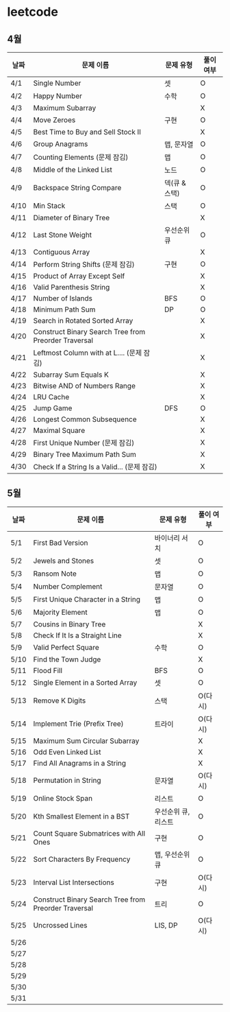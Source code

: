 # leetcode
## 4월

| 날짜 | 문제 이름 | 문제 유형 | 풀이 여부 |
| ---- | --------- | --------- | --------- |
| 4/1  |Single Number| 셋 | O |
| 4/2  |Happy Number| 수학 | O |
| 4/3  |Maximum Subarray|           | X |
| 4/4  |Move Zeroes| 구현 | O |
| 4/5  |Best Time to Buy and Sell Stock II|           | X |
| 4/6  |Group Anagrams| 맵, 문자열 | O |
| 4/7  |Counting Elements (문제 잠김)| 맵 | O |
| 4/8  |Middle of the Linked List| 노드 | O |
| 4/9  |Backspace String Compare| 덱(큐 & 스택) | O |
| 4/10  |Min Stack| 스택 | O |
| 4/11  |Diameter of Binary Tree|           | X |
| 4/12  |Last Stone Weight| 우선순위 큐 | O |
| 4/13  |Contiguous Array|  | X |
| 4/14  |Perform String Shifts (문제 잠김)| 구현 | O |
| 4/15  |Product of Array Except Self|           | X |
| 4/16  |Valid Parenthesis String|           | X |
| 4/17  |Number of Islands| BFS | O |
| 4/18  |Minimum Path Sum| DP | O |
| 4/19  |Search in Rotated Sorted Array|           | X |
| 4/20  |Construct Binary Search Tree from Preorder Traversal|           | X |
| 4/21  |Leftmost Column with at L.... (문제 잠김)|           | X |
| 4/22  |Subarray Sum Equals K|           | X |
| 4/23  |Bitwise AND of Numbers Range|           | X |
| 4/24  |LRU Cache|           | X |
| 4/25  |Jump Game| DFS | O |
| 4/26  |Longest Common Subsequence|           | X |
| 4/27  |Maximal Square|           | X |
| 4/28  |First Unique Number (문제 잠김)|           | X |
| 4/29  |Binary Tree Maximum Path Sum|           | X |
| 4/30  |Check If a String Is a Valid... (문제 잠김)|           | X |

## 5월

| 날짜 | 문제 이름 | 문제 유형 | 풀이 여부 |
| ---- | ---- | --------- | --------- |
| 5/1  |First Bad Version| 바이너리 서치 | O |
| 5/2  |Jewels and Stones| 셋 | O |
| 5/3  |Ransom Note| 맵 | O |
| 5/4  |Number Complement| 문자열 | O |
| 5/5  |First Unique Character in a String| 맵 | O |
| 5/6  |Majority Element| 맵 | O |
| 5/7  |Cousins in Binary Tree|  | X |
| 5/8  |Check If It Is a Straight Line|           | X |
| 5/9  |Valid Perfect Square| 수학 | O |
| 5/10  |Find the Town Judge|  | X |
| 5/11  |Flood Fill| BFS | O |
| 5/12  |Single Element in a Sorted Array| 셋 | O |
| 5/13  |Remove K Digits| 스택 | O(다시) |
| 5/14  |Implement Trie (Prefix Tree)| 트라이 | O(다시) |
| 5/15  |Maximum Sum Circular Subarray|           | X |
| 5/16  |Odd Even Linked List|           | X |
| 5/17  |Find All Anagrams in a String|           | X |
| 5/18  |Permutation in String| 문자열 | O(다시) |
| 5/19  |Online Stock Span| 리스트 | O |
| 5/20  |Kth Smallest Element in a BST| 우선순위 큐, 리스트 | O |
| 5/21  |Count Square Submatrices with All Ones| 구현 | O |
| 5/22  |Sort Characters By Frequency| 맵, 우선순위 큐 | O |
| 5/23  |Interval List Intersections| 구현 | O(다시) |
| 5/24  |Construct Binary Search Tree from Preorder Traversal| 트리 | O |
| 5/25  |Uncrossed Lines| LIS, DP | O(다시) |
| 5/26  ||           |           |
| 5/27  ||           |           |
| 5/28  ||           |           |
| 5/29  ||           |           |
| 5/30  ||           |           |
| 5/31  ||           |           |
